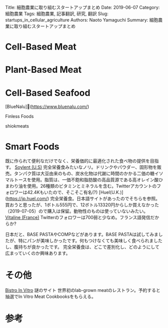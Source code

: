 Title: 細胞農業に取り組むスタートアップまとめ 
Date: 2019-06-07
Category: 細胞農業
Tags: 細胞農業, 記事翻訳, 研究, 翻訳
Slug: startups_in_cellular_agriculture
Authors: Naoto Yamaguchi
Summary: 細胞農業に取り組むスタートアップまとめ

# Cell-Based Meat

# Plant-Based Meat


# Cell-Based Seafood
[BlueNalu](https://www.bluenalu.com/)

Finless Foods

shiokmeats

# Smart Foods
既に作られて便利なだけでなく、栄養価的に最適化された食べ物の提供を目指す。
[Soylent (U.S)](https://soylent.com/)
完全栄養食みたいなノリ。ドリンクやパウダー、固形物を販売。タンパク質は大豆由来のもの、炭水化物は代謝に時間のかかる二価の糖イソマルトースを使用。脂質は、一価不飽和脂肪酸の高品質源である高オレイン酸ひまわり油を使用。26種類のビタミンとミネラルを含む。Twitterアカウントのフォロワーは42.4Kもいたので、そこそこ有名(?)
[Huel(U.K.)] (https://jp.huel.com/)
完全栄養食。日本語サイトがあったのでそちらを参照。買おうと思ったが、1ボトル555円で、12ボトル13320円からしか買えなかった（2019-07-05）ので購入は保留。動物性のものは使っていないみたい。
[Vitaline (France)](https://vitaline.shop/)
Twitterのフォロワーは700弱と少なめ。フランス語発信だからか?

日本だと、BASE PASTAやCOMPなどがあります。BASE PASTAは試してみましたが、特にパンが美味しかったです。何もつけなくても美味しく食べられましたし、腹持ちが良かったです。
完全栄養食は、どこで差別化し、どのようにして広まっていくのか興味あります。


# その他
[Bistro In Vitro](https://bistro-invitro.com/en/bistro-invitro/)
謎のサイト
世界初のlab-grown meatのレストラン。予約すると抽選でIn Vitro Meat Cookbooksをもらえる。



# 参考
[](https://www.forbes.com/sites/bernardmarr/2019/06/28/the-future-of-food-amazing-lab-grown-and-3d-printed-meat-and-fish/#7715849746f6)
